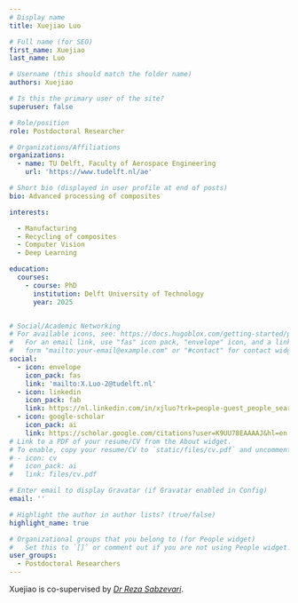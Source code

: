 ```yaml
---
# Display name
title: Xuejiao Luo

# Full name (for SEO)
first_name: Xuejiao
last_name: Luo

# Username (this should match the folder name)
authors: Xuejiao

# Is this the primary user of the site?
superuser: false

# Role/position
role: Postdoctoral Researcher

# Organizations/Affiliations
organizations:
  - name: TU Delft, Faculty of Aerospace Engineering
    url: 'https://www.tudelft.nl/ae'

# Short bio (displayed in user profile at end of posts)
bio: Advanced processing of composites

interests:

  - Manufacturing
  - Recycling of composites
  - Computer Vision
  - Deep Learning

education:
  courses:
    - course: PhD 
      institution: Delft University of Technology
      year: 2025


# Social/Academic Networking
# For available icons, see: https://docs.hugoblox.com/getting-started/page-builder/#icons
#   For an email link, use "fas" icon pack, "envelope" icon, and a link in the
#   form "mailto:your-email@example.com" or "#contact" for contact widget.
social:
  - icon: envelope
    icon_pack: fas
    link: 'mailto:X.Luo-2@tudelft.nl'
  - icon: linkedin
    icon_pack: fab
    link: https://nl.linkedin.com/in/xjluo?trk=people-guest_people_search-card
  - icon: google-scholar
    icon_pack: ai
    link: https://scholar.google.com/citations?user=K9UU78EAAAAJ&hl=en
# Link to a PDF of your resume/CV from the About widget.
# To enable, copy your resume/CV to `static/files/cv.pdf` and uncomment the lines below.
# - icon: cv
#   icon_pack: ai
#   link: files/cv.pdf

# Enter email to display Gravatar (if Gravatar enabled in Config)
email: ''

# Highlight the author in author lists? (true/false)
highlight_name: true

# Organizational groups that you belong to (for People widget)
#   Set this to `[]` or comment out if you are not using People widget.
user_groups:
  - Postdoctoral Researchers
---
```


Xuejiao is co-supervised by [*Dr Reza Sabzevari*](https://www.tudelft.nl/en/staff/r.sabzevari/). 